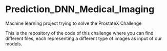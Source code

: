 # Prediction_DNN_Medical_Imaging
Machine learning project trying to solve the ProstateX Challenge

This is the repository of the code of this challenge where you can find different files, each representing a different type of images as input of our models.
